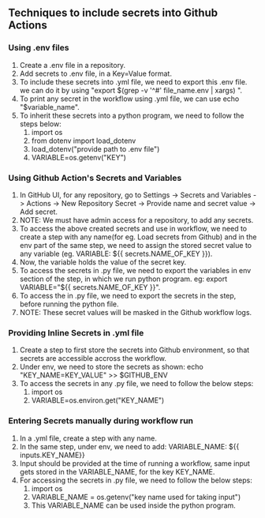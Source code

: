 
## Techniques to include secrets into Github Actions

### Using .env files
   1. Create a .env file in a repository.
   2. Add secrets to .env file, in a Key=Value format.
   3. To include these secrets into .yml file, we need to export this .env file. we can do it by using "export $(grep -v '^#' file_name.env | xargs) ".
   4. To print any secret in the workflow using .yml file, we can use echo "$variable_name".
   5. To inherit these secrets into a python program, we need to follow the steps below:
      1. import os 
      2. from dotenv import load_dotenv
      3. load_dotenv("provide path to .env file")
      4. VARIABLE=os.getenv("KEY")


### Using Github Action's Secrets and Variables
   1. In GitHub UI, for any repository, go to Settings -> Secrets and Variables -> Actions -> New Repository Secret -> Provide name and secret value -> Add secret.
   2. NOTE: We must have admin access for a repository, to add any secrets.
   3. To access the above created secrets and use in workflow, we need to create a step with any name(for eg. Load secrets from Github) and in the env part of the same step, we need to assign the stored secret value to any variable (eg. VARIABLE: ${{ secrets.NAME_OF_KEY }}).
   4. Now, the variable holds the value of the secret key.
   5. To access the secrets in .py file, we need to export the variables in env section of the step, in which we run python program. eg: export VARIABLE="${{ secrets.NAME_OF_KEY }}".
   6. To access the in .py file, we need to export the secrets in the step, before running the python file.
   7. NOTE: These secret values will be masked in the Github workflow logs.

### Providing Inline Secrets in .yml file
   1. Create a step to first store the secrets into Github environment, so that secrets are accessible accross the workflow.
   2. Under env, we need to store the secrets as shown: echo "KEY_NAME=KEY_VALUE" >> $GITHUB_ENV
   3. To access the secrets in any .py file, we need to follow the below steps:
      1. import os
      2. VARIABLE=os.environ.get("KEY_NAME")


### Entering Secrets manually during workflow run
   1. In a .yml file, create a step with any name.
   2. In the same step, under env, we need to add: VARIABLE_NAME: ${{ inputs.KEY_NAME}}
   3. Input should be provided at the time of running a workflow, same input gets stored in the VARIABLE_NAME, for the key KEY_NAME.
   4. For accessing the secrets in .py file, we need to follow the below steps:
      1. import os
      2. VARIABLE_NAME = os.getenv("key name used for taking input")
      3. This VARIABLE_NAME can be used inside the python program.
